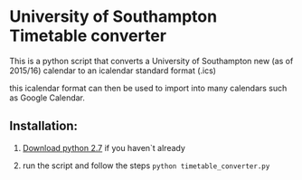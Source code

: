 University of Southampton Timetable converter
============================================

This is a python script that converts a University of Southampton new (as of 2015/16) calendar to an icalendar standard format (.ics)

this icalendar format can then be used to import into many calendars such as Google Calendar.

## Installation:

1. [Download python 2.7](https://www.python.org/downloads/) if you haven`t already 

2. run the script and follow the steps `python timetable_converter.py`
